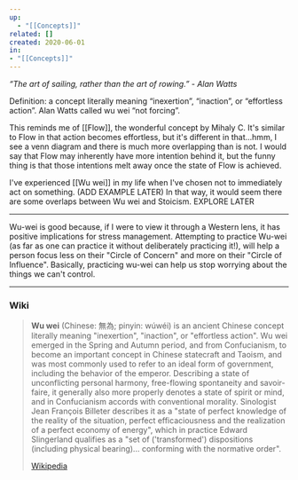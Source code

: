 ```yaml
---
up:
  - "[[Concepts]]"
related: []
created: 2020-06-01
in:
- "[[Concepts]]"
---
```

 *“The art of sailing, rather than the art of rowing.” - Alan Watts*

Definition: a concept literally meaning “inexertion”, “inaction”, or “effortless action”. Alan Watts called wu wei “not forcing”.  

This reminds me of [[Flow]], the wonderful concept by Mihaly C. 
It's similar to Flow in that action becomes effortless, but it's different in that...hmm, I see a venn diagram and there is much more overlapping than is not. I would say that Flow may inherently have more intention behind it, but the funny thing is that those intentions melt away once the state of Flow is achieved.

I've experienced [[Wu wei]] in my life when I've chosen not to immediately act on something. (ADD EXAMPLE LATER) In that way, it would seem there are some overlaps between Wu wei and Stoicism. EXPLORE LATER

---
Wu-wei is good because, if I were to view it through a Western lens, it has positive implications for stress management. Attempting to practice Wu-wei (as far as one can practice it without deliberately practicing it!), will help a person focus less on their "Circle of Concern" and more on their "Circle of Influence". Basically, practicing wu-wei can help us stop worrying about the things we can't control.

---

### Wiki
> **Wu wei** (Chinese: 無為; pinyin: wúwéi) is an ancient Chinese concept literally meaning "inexertion", "inaction", or "effortless action". Wu wei emerged in the Spring and Autumn period, and from Confucianism, to become an important concept in Chinese statecraft and Taoism, and was most commonly used to refer to an ideal form of government, including the behavior of the emperor.  Describing a state of unconflicting personal harmony, free-flowing spontaneity and savoir-faire, it generally also more properly denotes a state of spirit or mind, and in Confucianism accords with conventional morality.  Sinologist Jean François Billeter describes it as a "state of perfect knowledge of the reality of the situation, perfect efficaciousness and the realization of a perfect economy of energy", which in practice Edward Slingerland qualifies as a "set of ('transformed') dispositions (including physical bearing)... conforming with the normative order".
>
> [Wikipedia](https://en.wikipedia.org/wiki/Wu%20wei)
